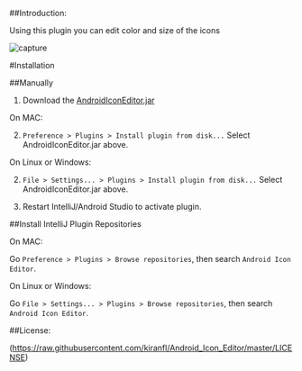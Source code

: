 ##Introduction:


Using this plugin you can edit color and size of the icons


![capture](https://raw.githubusercontent.com/kiranfl/Android_Icon_Editor/master/docs/demo.gif)

#Installation

##Manually
1. Download the [AndroidIconEditor.jar](https://raw.githubusercontent.com/kiranfl/Android_Icon_Editor/master/AndroidIconEditor.jar)

On MAC:

2. `Preference > Plugins > Install plugin from disk...` Select AndroidIconEditor.jar above.

On Linux or Windows:

2. `File > Settings... > Plugins > Install plugin from disk...` Select AndroidIconEditor.jar above.

3. Restart IntelliJ/Android Studio to activate plugin.

##Install IntelliJ Plugin Repositories

On MAC:

Go `Preference > Plugins > Browse repositories`, then search `Android Icon Editor`.

On Linux or Windows:

Go `File > Settings... > Plugins > Browse repositories`, then search `Android Icon Editor`.

##License:

(https://raw.githubusercontent.com/kiranfl/Android_Icon_Editor/master/LICENSE)
